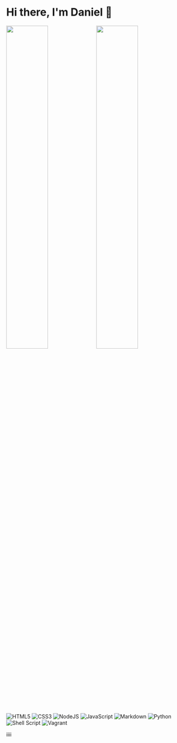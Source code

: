 # Hi there, I'm Daniel 👋

<img align="left" width="47%" src="https://github-readme-stats.vercel.app/api?username=grizzleyban&show_icons=true&theme=radical">

<img align="left" width="47%" src="https://github-readme-stats.vercel.app/api/top-langs/?username=grizzleyban&layout=compact">

![HTML5](https://img.shields.io/badge/html5-%23E34F26.svg?style=for-the-badge&logo=html5&logoColor=white)
![CSS3](https://img.shields.io/badge/css3-%231572B6.svg?style=for-the-badge&logo=css3&logoColor=white)
![NodeJS](https://img.shields.io/badge/node.js-6DA55F?style=for-the-badge&logo=node.js&logoColor=white)
![JavaScript](https://img.shields.io/badge/javascript-%23323330.svg?style=for-the-badge&logo=javascript&logoColor=%23F7DF1E)
![Markdown](https://img.shields.io/badge/markdown-%23000000.svg?style=for-the-badge&logo=markdown&logoColor=white)
![Python](https://img.shields.io/badge/python-3670A0?style=for-the-badge&logo=python&logoColor=ffdd54)
![Shell Script](https://img.shields.io/badge/shell_script-%23121011.svg?style=for-the-badge&logo=gnu-bash&logoColor=white)
![Vagrant](https://img.shields.io/badge/vagrant-%231563FF.svg?style=for-the-badge&logo=vagrant&logoColor=white)

iiii